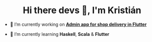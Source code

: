 <h1 align="center">Hi there devs 🙌, I'm Kristián</h1>

- 🔭 I’m currently working on [**Admin app for shop delivery in Flutter**](https://github.com/cloudis-dev/bottleshop_admin)

- 🌱 I’m currently learning **Haskell**, **Scala** & **Flutter**

<!--![Kristian's GitHub stats](https://github-readme-stats.vercel.app/api?username=KristianBalaj&count_private=true)-->

<!--
**KristianBalaj/KristianBalaj** is a ✨ _special_ ✨ repository because its `README.md` (this file) appears on your GitHub profile.

Here are some ideas to get you started:

- 🔭 I’m currently working on ...
- 🌱 I’m currently learning ...
- 👯 I’m looking to collaborate on ...
- 🤔 I’m looking for help with ...
- 💬 Ask me about ...
- 📫 How to reach me: ...
- 😄 Pronouns: ...
- ⚡ Fun fact: ...
-->
